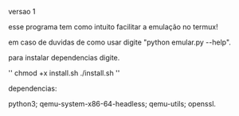 versao 1

esse programa tem como intuito facilitar a emulação no termux!

em caso de duvidas de como usar digite "python emular.py --help".

para instalar dependencias digite.

''
chmod +x install.sh
./install.sh
''

dependencias:

python3;
qemu-system-x86-64-headless;
qemu-utils;
openssl.
